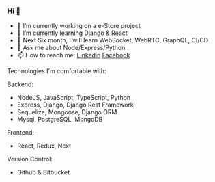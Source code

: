 ### Hi  👋 

- 🔭 I’m currently working on a e-Store project
- 🌱 I’m currently learning Django & React 
- 🤔 Next Six month, I will learn WebSocket, WebRTC, GraphQL, CI/CD
- 💬 Ask me about Node/Express/Python 
- 📫 How to reach me: [Linkedin](https://www.linkedin.com/in/imalimran/)  [Facebook](https://www.facebook.com/engr.aih/)


Technologies I'm comfortable with:

Backend:
- NodeJS, JavaScript, TypeScript, Python
- Express, Django, Django Rest Framework
- Sequelize, Mongoose, Django ORM
- Mysql, PostgreSQL, MongoDB

Frontend:
- React, Redux, Next

Version Control:
- Github & Bitbucket




